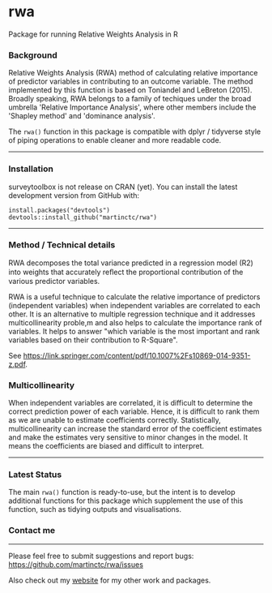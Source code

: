 # rwa
Package for running Relative Weights Analysis in R


### Background
Relative Weights Analysis (RWA) method of calculating relative importance of predictor variables in contributing to an outcome variable. The method implemented by this function is based on Toniandel and LeBreton (2015). Broadly speaking, RWA belongs to a family of techiques under the broad umbrella 'Relative Importance Analysis', where other members include the 'Shapley method' and 'dominance analysis'.

The `rwa()` function in this package is compatible with dplyr / tidyverse style of piping operations to enable cleaner and more readable code.

---

### Installation

surveytoolbox is not release on CRAN (yet). 
You can install the latest development version from GitHub with:

```
install.packages("devtools")
devtools::install_github("martinctc/rwa")
```

---

### Method / Technical details
RWA decomposes the total variance predicted in a regression model (R2) into weights that accurately reﬂect the proportional contribution of the various predictor variables. 

RWA is a useful technique to calculate the relative importance of predictors (independent variables) when independent variables are correlated to each other. It is an alternative to multiple regression technique and it addresses multicollinearity proble,m and also helps to calculate the importance rank of variables. It helps to answer "which variable is the most important and rank variables based on their contribution to R-Square".

See https://link.springer.com/content/pdf/10.1007%2Fs10869-014-9351-z.pdf. 

### Multicollinearity
When independent variables are correlated, it is difficult to determine the correct prediction power of each variable. Hence, it is difficult to rank them as we are unable to estimate coefficients correctly. Statistically, multicollinearity can increase the standard error of the coefficient estimates and make the estimates very sensitive to minor changes in the model. It means the coefficients are biased and difficult to interpret.

---

### Latest Status

The main `rwa()` function is ready-to-use, but the intent is to develop additional functions for this package which supplement the use of this function, such as tidying outputs and visualisations.


### Contact me
---
Please feel free to submit suggestions and report bugs: <https://github.com/martinctc/rwa/issues>

Also check out my [website](https://martinctc.github.io) for my other work and packages.
